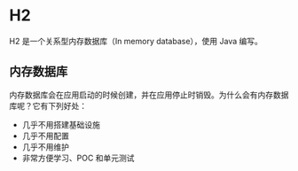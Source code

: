 # H2

H2 是一个关系型内存数据库（In memory database），使用 Java 编写。

## 内存数据库

内存数据库会在应用启动的时候创建，并在应用停止时销毁。为什么会有内存数据库呢？它有下列好处：

- 几乎不用搭建基础设施
- 几乎不用配置
- 几乎不用维护
- 非常方便学习、POC 和单元测试
